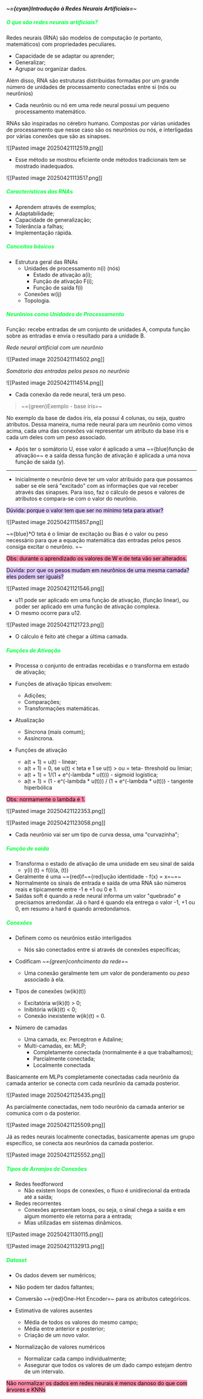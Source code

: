
####                                         *~={cyan}Introdução à Redes Neurais Artificiais=~*

##### <span style="color:rgb(0, 255, 64)">O que são redes neurais artificiais?</span>

Redes neurais (RNA) são modelos de computação (e portanto, matemáticos) com propriedades peculiares.

-  Capacidade de se adaptar ou aprender;
-  Generalizar;
-  Agrupar ou organizar dados.

Além disso, RNA são estruturas distribuídas formadas por um grande número de unidades de processamento conectadas entre si (nós ou neurônios)

-  Cada neurônio ou nó em uma rede neural possui um pequeno processamento matemático.

RNAs são inspiradas no cérebro humano. Compostas por várias unidades de processamento que nesse caso são os neurônios ou nós, e interligadas por várias conexões que são as sinapses.

![[Pasted image 20250421112519.png]]

-  Esse método se mostrou eficiente onde métodos tradicionais tem se mostrado inadequados.

![[Pasted image 20250421113517.png]]

##### <span style="color:rgb(0, 255, 64)">Características das RNAs</span>

-  Aprendem através de exemplos;
-  Adaptabilidade;
-  Capacidade de generalização;
-  Tolerância a falhas;
-  Implementação rápida.

##### <span style="color:rgb(0, 255, 64)">Conceitos básicos</span>

-  Estrutura geral das RNAs
	-  Unidades de processamento n(i) (nós)
		-  Estado de ativação a(i);
		-  Função de ativação F(i);
		-  Função de saída f(i)
	-  Conexões w(ij)
	-  Topologia.

##### <span style="color:rgb(0, 255, 64)">Neurônios como Unidades de Processamento</span>

Função: recebe entradas de um conjunto de unidades A, computa função sobre as entradas e envia o resultado para a unidade B.

*Rede neural artificial com um neurônio*

![[Pasted image 20250421114502.png]]

*Somátorio das entradas pelos pesos no neurônio*

![[Pasted image 20250421114514.png]]

-  Cada conexão da rede neural, terá um peso.

> ~={green}Exemplo - base íris=~

No exemplo da base de dados íris, ela possui 4 colunas, ou seja, quatro atributos. Dessa maneira, numa rede neural para um neurônio como vimos acima, cada uma das conexões vai representar um atributo da base íris e cada um deles com um peso associado.

-  Após ter o somátorio U, esse valor é aplicado a uma ~={blue}função de ativação=~ e a saída dessa função de ativação é aplicada a uma nova função de saída (y).


---

-  Inicialmente o neurônio deve ter um valor atribuido para que possamos saber se ele será "excitado" com as informações que vai receber através das sinapses. Para isso, faz o cálculo de pesos e valores de atributos e compara-se com o valor do neurônio.

<mark style="background: #D2B3FFA6;">Dúvida: porque o valor tem que ser no minimo teta para ativar?</mark>

![[Pasted image 20250421115857.png]]

~={blue}*O teta é o limiar de excitação ou Bias é o valor ou peso necessário para que a equação matemática das entradas pelos pesos consiga excitar o neurônio. =~

<mark style="background: #FF5582A6;">Obs: durante o aprendizado os valores de W e de teta vão ser alterados. 
</mark>

<mark style="background: #D2B3FFA6;">Dúvida: por que os pesos mudam em neurônios de uma mesma camada? eles podem ser iguais?</mark>

![[Pasted image 20250421121546.png]]

-  u11 pode ser aplicado em uma função de ativação, (função linear), ou poder ser aplicado em uma função de ativação complexa.
-  O mesmo ocorre para u12.

![[Pasted image 20250421121723.png]]

- O cálculo é feito até chegar a última camada.

##### <span style="color:rgb(0, 255, 64)">Funções de Ativação</span>

-  Processa o conjunto de entradas recebidas e o transforma em estado de ativação;
-  Funções de ativação típicas envolvem:
	-  Adições;
	-  Comparações;
	-  Transformações matemáticas.

-  Atualização 
	-  Síncrona (mais comum);
	-  Assíncrona.

-  Funções de ativação
	-  a(t + 1) = u(t) - linear;
	-  a(t + 1) = 0, se u(t) < teta e 1 se u(t) > ou = teta- threshold ou limiar;
	-  a(t + 1) = 1/(1 + e^(-lambda * u(t))) - sigmoid logística;
	-  a(t + 1) = (1 - e^(-lambda * u(t))) / (1 + e^(-lambda * u(t))) - tangente hiperbólica

<mark style="background: #FF5582A6;">Obs: normamente o lambda é 1.</mark>

![[Pasted image 20250421122353.png]]

![[Pasted image 20250421123058.png]]

-  Cada neurônio vai ser um tipo de curva dessa, uma "curvazinha";

##### <span style="color:rgb(0, 255, 64)">Função de saída
</span>

-  Transforma o estado de ativação de uma unidade em seu sinal de saída
	-  y(i) (t) = f(i)(a, (t))
- Geralmente é uma ~={red}f~={red}ução identidade - f(x) = x=~=~
- Normalmente os sinais de entrada e saída de uma RNA são números reais e tipicamente entre -1 e +1 ou 0 e 1.
- Saídas soft é quando a rede neural informa um valor "quebrado" e precisamos arredondar. Já o hard é quando ela entrega o valor -1, +1 ou 0, em resumo a hard é quando arredondamos.

##### <span style="color:rgb(0, 255, 64)">Conexões</span>

-  Definem como os neurônios estão interligados
	-  Nós são conectados entre si através de conexões específicas;

-  Codificam *~={green}conhcimento da rede=~*
	-  Uma conexão geralmente tem um valor de ponderamento ou *peso* associado à ela.

-  Tipos de conexões (w(ik)(t))
	-  Excitatória w(ik)(t)  > 0;
	-  Inibitória w(ik)(t) < 0;
	-  Conexão inexistente w(ik)(t) = 0.

- Número de camadas
	-  Uma camada, ex: Perceptron e Adaline;
	-  Multi-camadas, ex: MLP;
		-  Completamente conectada (normalmente é a que trabalhamos);
		-  Parcialmente conectada;
		-  Localmente conectada

Basicamente em MLPs completamente conectadas cada neurônio da camada anterior se conecta com cada neurônio da camada posterior.

![[Pasted image 20250421125435.png]]

As parcialmente conectadas, nem todo neurônio da camada anterior se comunica com o da posterior.

![[Pasted image 20250421125509.png]]

Já as redes neurais localmente conectadas, basicamente apenas um grupo específico, se conecta aos neurônios da camada posterior.

![[Pasted image 20250421125552.png]]

##### <span style="color:rgb(0, 255, 64)">Tipos de Arranjos de Conexões</span>

-  Redes feedforword
	-  Não existem loops de conexões, o fluxo é unidirecional da entrada até a saída;
-  Redes recorrentes
	-  Conexões apresentam loops, ou seja, o sinal chega  a saída e em algum momento ele retorna para a entrada;
	-  Mias utilizadas em sistemas dinâmicos.

![[Pasted image 20250421130115.png]]

![[Pasted image 20250421132913.png]]

##### <span style="color:rgb(0, 255, 64)">Dataset</span>

-  Os dados devem ser numéricos;
-  Não podem ter dados faltantes;
-  Conversão ~={red}One-Hot Encoder=~ para os atributos categóricos.

-  Estimativa de valores ausentes
	-  Média de todos os valores do mesmo campo;
	-  Média entre anterior e posterior;
	-  Criação de um novo valor.
-  Normalização de valores numéricos
	-  Normalizar cada campo individualmente;
	-  Assegurar que todos os valores de um dado campo estejam dentro de um intervalo.

<mark style="background: #FF5582A6;">Não normalizar os dados em redes neurais é menos danoso do que com árvores e KNNs</mark>


















































